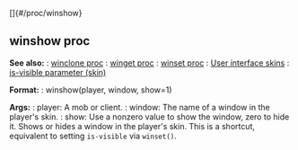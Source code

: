 []{#/proc/winshow}
## winshow proc
**See also:**
:   [winclone proc](#/proc/winclone)
:   [winget proc](#/proc/winget)
:   [winset proc](#/proc/winset)
:   [User interface skins](#/%7Bskin%7D)
:   [is-visible parameter (skin)](#/%7Bskin%7D/param/is-visible)
<!-- -->
**Format:**
:   winshow(player, window, show=1)
<!-- -->
**Args:**
:   player: A mob or client.
:   window: The name of a window in the player\'s skin.
:   show: Use a nonzero value to show the window, zero to hide it.
Shows or hides a window in the player\'s skin. This is a shortcut,
equivalent to setting `is-visible` via `winset()`.